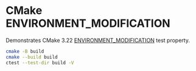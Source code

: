 # CMake ENVIRONMENT_MODIFICATION

Demonstrates CMake 3.22 [ENVIRONMENT_MODIFICATION](https://cmake.org/cmake/help/latest/prop_test/ENVIRONMENT_MODIFICATION.html) test property.

```sh
cmake -B build
cmake --build build
ctest --test-dir build -V
```
